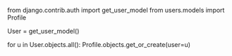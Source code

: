 from django.contrib.auth import get_user_model
from users.models import Profile

User = get_user_model()

for u in User.objects.all():
    Profile.objects.get_or_create(user=u)